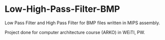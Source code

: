 # Low-High-Pass-Filter-BMP
Low Pass Filter and High Pass Filter for BMP files written in MIPS assembly. 

Project done for computer architecture course (ARKO) in WEiTI, PW.
